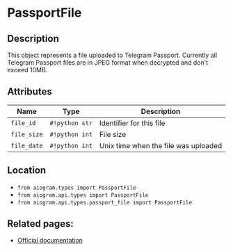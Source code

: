 # PassportFile

## Description

This object represents a file uploaded to Telegram Passport. Currently all Telegram Passport files are in JPEG format when decrypted and don't exceed 10MB.


## Attributes

| Name | Type | Description |
| - | - | - |
| `file_id` | `#!python str` | Identifier for this file |
| `file_size` | `#!python int` | File size |
| `file_date` | `#!python int` | Unix time when the file was uploaded |



## Location

- `from aiogram.types import PassportFile`
- `from aiogram.api.types import PassportFile`
- `from aiogram.api.types.passport_file import PassportFile`

## Related pages:

- [Official documentation](https://core.telegram.org/bots/api#passportfile)
